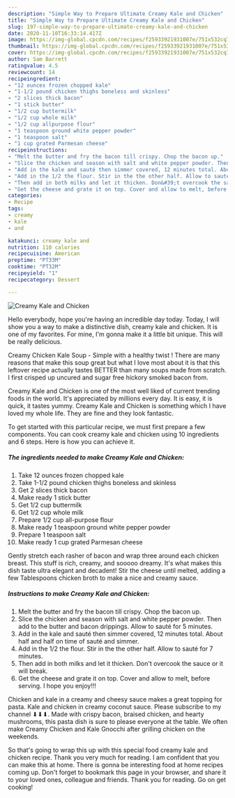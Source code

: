 ```yaml
---
description: "Simple Way to Prepare Ultimate Creamy Kale and Chicken"
title: "Simple Way to Prepare Ultimate Creamy Kale and Chicken"
slug: 197-simple-way-to-prepare-ultimate-creamy-kale-and-chicken
date: 2020-11-10T16:33:14.417Z
image: https://img-global.cpcdn.com/recipes/f25933921931007e/751x532cq70/creamy-kale-and-chicken-recipe-main-photo.jpg
thumbnail: https://img-global.cpcdn.com/recipes/f25933921931007e/751x532cq70/creamy-kale-and-chicken-recipe-main-photo.jpg
cover: https://img-global.cpcdn.com/recipes/f25933921931007e/751x532cq70/creamy-kale-and-chicken-recipe-main-photo.jpg
author: Sam Barrett
ratingvalue: 4.5
reviewcount: 14
recipeingredient:
- "12 ounces frozen chopped kale"
- "1-1/2 pound chicken thighs boneless and skinless"
- "2 slices thick bacon"
- "1 stick butter"
- "1/2 cup buttermilk"
- "1/2 cup whole milk"
- "1/2 cup allpurpose flour"
- "1 teaspoon ground white pepper powder"
- "1 teaspoon salt"
- "1 cup grated Parmesan cheese"
recipeinstructions:
- "Melt the butter and fry the bacon till crispy. Chop the bacon up."
- "Slice the chicken and season with salt and white pepper powder. Then add to the butter and bacon drippings. Allow to sauté for 5 minutes."
- "Add in the kale and sauté then simmer covered, 12 minutes total. About half and half on time of sauté and simmer."
- "Add in the 1/2 the flour. Stir in the the other half. Allow to sauté for 7 minutes."
- "Then add in both milks and let it thicken. Don&#39;t overcook the sauce or it will break."
- "Get the cheese and grate it on top. Cover and allow to melt, before serving. I hope you enjoy!!!"
categories:
- Recipe
tags:
- creamy
- kale
- and

katakunci: creamy kale and 
nutrition: 110 calories
recipecuisine: American
preptime: "PT33M"
cooktime: "PT32M"
recipeyield: "1"
recipecategory: Dessert

---
```



![Creamy Kale and Chicken](https://img-global.cpcdn.com/recipes/f25933921931007e/751x532cq70/creamy-kale-and-chicken-recipe-main-photo.jpg)

Hello everybody, hope you're having an incredible day today. Today, I will show you a way to make a distinctive dish, creamy kale and chicken. It is one of my favorites. For mine, I'm gonna make it a little bit unique. This will be really delicious.

Creamy Chicken Kale Soup - Simple with a healthy twist ! There are many reasons that make this soup great but what I love most about it is that this leftover recipe actually tastes BETTER than many soups made from scratch. I first crisped up uncured and sugar free hickory smoked bacon from.

Creamy Kale and Chicken is one of the most well liked of current trending foods in the world. It's appreciated by millions every day. It is easy, it is quick, it tastes yummy. Creamy Kale and Chicken is something which I have loved my whole life. They are fine and they look fantastic.


To get started with this particular recipe, we must first prepare a few components. You can cook creamy kale and chicken using 10 ingredients and 6 steps. Here is how you can achieve it.

<!--inarticleads1-->

##### The ingredients needed to make Creamy Kale and Chicken:

1. Take 12 ounces frozen chopped kale
1. Take 1-1/2 pound chicken thighs boneless and skinless
1. Get 2 slices thick bacon
1. Make ready 1 stick butter
1. Get 1/2 cup buttermilk
1. Get 1/2 cup whole milk
1. Prepare 1/2 cup all-purpose flour
1. Make ready 1 teaspoon ground white pepper powder
1. Prepare 1 teaspoon salt
1. Make ready 1 cup grated Parmesan cheese


Gently stretch each rasher of bacon and wrap three around each chicken breast. This stuff is rich, creamy, and sooooo dreamy. It&#39;s what makes this dish taste ultra elegant and decadent! Stir the cheese until melted, adding a few Tablespoons chicken broth to make a nice and creamy sauce. 

<!--inarticleads2-->

##### Instructions to make Creamy Kale and Chicken:

1. Melt the butter and fry the bacon till crispy. Chop the bacon up.
1. Slice the chicken and season with salt and white pepper powder. Then add to the butter and bacon drippings. Allow to sauté for 5 minutes.
1. Add in the kale and sauté then simmer covered, 12 minutes total. About half and half on time of sauté and simmer.
1. Add in the 1/2 the flour. Stir in the the other half. Allow to sauté for 7 minutes.
1. Then add in both milks and let it thicken. Don&#39;t overcook the sauce or it will break.
1. Get the cheese and grate it on top. Cover and allow to melt, before serving. I hope you enjoy!!!


Chicken and kale in a creamy and cheesy sauce makes a great topping for pasta. Kale and chicken in creamy coconut sauce. Please subscribe to my channel ⬇⬇⬇. Made with crispy bacon, braised chicken, and hearty mushrooms, this pasta dish is sure to please everyone at the table. We often make Creamy Chicken and Kale Gnocchi after grilling chicken on the weekends. 

So that's going to wrap this up with this special food creamy kale and chicken recipe. Thank you very much for reading. I am confident that you can make this at home. There is gonna be interesting food at home recipes coming up. Don't forget to bookmark this page in your browser, and share it to your loved ones, colleague and friends. Thank you for reading. Go on get cooking!
